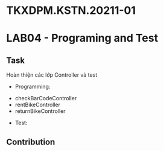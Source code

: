 # TKXDPM.KSTN.20211-01
# LAB04 - Programing and Test

## Task
Hoàn thiện các lớp Controller và test 
- Programming:
 + checkBarCodeController
 + rentBikeController
 + returnBikeController
- Test:

## Contribution


